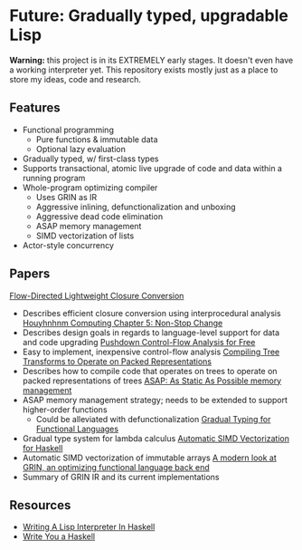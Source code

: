 # Future: Gradually typed, upgradable Lisp

**Warning:** this project is in its EXTREMELY early stages. It doesn't even have a working interpreter yet. This repository exists mostly just as a place to store my ideas, code and research.

## Features
- Functional programming
  - Pure functions & immutable data
  - Optional lazy evaluation
- Gradually typed, w/ first-class types
- Supports transactional, atomic live upgrade of code and data within a running program
- Whole-program optimizing compiler
  - Uses GRIN as IR
  - Aggressive inlining, defunctionalization and unboxing
  - Aggressive dead code elimination
  - ASAP memory management
  - SIMD vectorization of lists
- Actor-style concurrency

## Papers
[Flow-Directed Lightweight Closure Conversion](./papers/fdlcc.pdf)
  - Describes efficient closure conversion using interprocedural analysis
[Houyhnhnm Computing Chapter 5: Non-Stop Change](https://ngnghm.github.io/blog/2015/09/08/chapter-5-non-stop-change/)
  - Describes design goals in regards to language-level support for data and code upgrading
[Pushdown Control-Flow Analysis for Free](./papers/1507.03137.pdf)
  - Easy to implement, inexpensive control-flow analysis
[Compiling Tree Transforms to Operate on Packed Representations](./papers/LIPIcs-ECOOP-2017-26.pdf)
  - Describes how to compile code that operates on trees to operate on packed representations of trees
[ASAP: As Static As Possible memory management](./papers/UCAM-CL-TR-908.pdf)
  - ASAP memory management strategy; needs to be extended to support higher-order functions
    - Could be alleviated with defunctionalization
[Gradual Typing for Functional Languages](./papers/13-siek.pdf)
  - Gradual type system for lambda calculus
[Automatic SIMD Vectorization for Haskell](./papers/vectorization-haskell.pdf)
  - Automatic SIMD vectorization of immutable arrays
[A modern look at GRIN, an optimizing functional language back end](./papers/main.pdf)
  - Summary of GRIN IR and its current implementations

## Resources
- [Writing A Lisp Interpreter In Haskell](https://www.defmacro.org/ramblings/lisp-in-haskell.html)
- [Write You a Haskell](http://dev.stephendiehl.com/fun/index.html)
